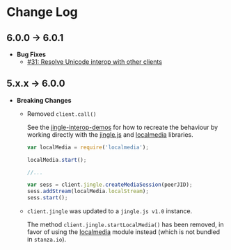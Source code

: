 # Change Log

## 6.0.0 -> 6.0.1
* **Bug Fixes**
    * [#31: Resolve Unicode interop with other clients](https://github.com/otalk/stanza.io/issues/31)

## 5.x.x -> 6.0.0
* **Breaking Changes**
    * Removed `client.call()`
      
        See the [jingle-interop-demos](https://github.com/legastero/jingle-interop-demos/commit/79f50cd481859ce837bda5eff0b7a6a272f0d1d8) for how to recreate the behaviour by working directly with the [jingle.js](https://github.com/otalk/jingle.js) and [localmedia](https://github.com/otalk/localmedia) libraries.


        ```javascript
        var localMedia = require('localmedia');

        localMedia.start();

        //...

        var sess = client.jingle.createMediaSession(peerJID);
        sess.addStream(localMedia.localStream);
        sess.start();
        ```

    * `client.jingle` was updated to a `jingle.js v1.0` instance.

        The method `client.jingle.startLocalMedia()` has been removed, in favor of using the [localmedia](https://github.com/otalk/localmedia) module instead (which is not bundled in `stanza.io`).

